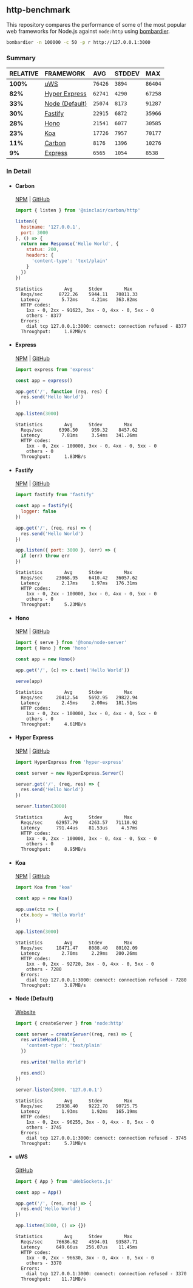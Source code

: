 ## http-benchmark

This repository compares the performance of some of the most popular web frameworks for Node.js against `node:http` using [bombardier](https://github.com/codesenberg/bombardier).

```bash
bombardier -n 100000 -c 50 -p r http://127.0.0.1:3000
```

### Summary

| RELATIVE | FRAMEWORK | AVG | STDDEV | MAX |
| :--- | :--- | :--- | :--- | :--- |
| **100%** | [uWS](#uws) | `76426` | `3894` | `86404` |
| **82%** | [Hyper Express](#hyper-express) | `62741` | `4290` | `67258` |
| **33%** | [Node (Default)](#node-default) | `25074` | `8173` | `91287` |
| **30%** | [Fastify](#fastify) | `22915` | `6872` | `35966` |
| **28%** | [Hono](#hono) | `21541` | `6077` | `30585` |
| **23%** | [Koa](#koa) | `17726` | `7957` | `70177` |
| **11%** | [Carbon](#carbon) | `8176` | `1396` | `10276` |
| **9%** | [Express](#express) | `6565` | `1054` | `8538` |


### In Detail

- #### Carbon
  [NPM](https://npmjs.com/@sinclair/carbon) | [GitHub](https://github.com/sinclairzx81/carbon)
  ```js
  import { listen } from '@sinclair/carbon/http'

  listen({
    hostname: '127.0.0.1',
    port: 3000
  }, () => {
    return new Response('Hello World', {
      status: 200,
      headers: {
        'content-type': 'text/plain'
      }
    })
  })
  ```

  ```
  Statistics        Avg      Stdev        Max
    Reqs/sec      8722.26    5944.11   70811.33
    Latency        5.72ms     4.21ms   363.82ms
    HTTP codes:
      1xx - 0, 2xx - 91623, 3xx - 0, 4xx - 0, 5xx - 0
      others - 8377
    Errors:
      dial tcp 127.0.0.1:3000: connect: connection refused - 8377
    Throughput:     1.82MB/s
  ```

- #### Express
  [NPM](https://npmjs.com/express) | [GitHub](https://github.com/expressjs/express)
  ```js
  import express from 'express'

  const app = express()

  app.get('/', function (req, res) {
    res.send('Hello World')
  })

  app.listen(3000)
  ```

  ```
  Statistics        Avg      Stdev        Max
    Reqs/sec      6398.50     959.32    8457.62
    Latency        7.81ms     3.54ms   341.26ms
    HTTP codes:
      1xx - 0, 2xx - 100000, 3xx - 0, 4xx - 0, 5xx - 0
      others - 0
    Throughput:     1.83MB/s
  ```

- #### Fastify
  [NPM](https://npmjs.com/fastify) | [GitHub](https://github.com/fastify/fastify)
  ```js
  import fastify from 'fastify'

  const app = fastify({
    logger: false
  })

  app.get('/', (req, res) => {
    res.send('Hello World')
  })

  app.listen({ port: 3000 }, (err) => {
    if (err) throw err
  })
  ```

  ```
  Statistics        Avg      Stdev        Max
    Reqs/sec     23068.95    6410.42   36057.62
    Latency        2.17ms     1.97ms   176.31ms
    HTTP codes:
      1xx - 0, 2xx - 100000, 3xx - 0, 4xx - 0, 5xx - 0
      others - 0
    Throughput:     5.23MB/s
  ```

- #### Hono
  [NPM](https://npmjs.com/hono) | [GitHub](https://github.com/honojs/hono)
  ```js
  import { serve } from '@hono/node-server'
  import { Hono } from 'hono'

  const app = new Hono()

  app.get('/', (c) => c.text('Hello World'))

  serve(app)
  ```

  ```
  Statistics        Avg      Stdev        Max
    Reqs/sec     20412.54    5692.95   29822.94
    Latency        2.45ms     2.00ms   181.51ms
    HTTP codes:
      1xx - 0, 2xx - 100000, 3xx - 0, 4xx - 0, 5xx - 0
      others - 0
    Throughput:     4.61MB/s
  ```

- #### Hyper Express
  [NPM](https://npmjs.com/hyper-express) | [GitHub](https://github.com/kartikk221/hyper-express)
  ```js
  import HyperExpress from 'hyper-express'

  const server = new HyperExpress.Server()

  server.get('/', (req, res) => {
    res.send('Hello World')
  })

  server.listen(3000)
  ```

  ```
  Statistics        Avg      Stdev        Max
    Reqs/sec     62957.79    4263.57   71110.92
    Latency      791.44us    81.53us     4.57ms
    HTTP codes:
      1xx - 0, 2xx - 100000, 3xx - 0, 4xx - 0, 5xx - 0
      others - 0
    Throughput:     8.95MB/s
  ```

- #### Koa
  [NPM](https://npmjs.com/koa) | [GitHub](https://github.com/koajs/koa)
  ```js
  import Koa from 'koa'

  const app = new Koa()

  app.use(ctx => {
    ctx.body = 'Hello World'
  })

  app.listen(3000)
  ```

  ```
  Statistics        Avg      Stdev        Max
    Reqs/sec     18471.47    8088.40   80102.09
    Latency        2.70ms     2.29ms   200.26ms
    HTTP codes:
      1xx - 0, 2xx - 92720, 3xx - 0, 4xx - 0, 5xx - 0
      others - 7280
    Errors:
      dial tcp 127.0.0.1:3000: connect: connection refused - 7280
    Throughput:     3.87MB/s
  ```

- #### Node (Default)
  [Website](https://nodejs.org/api/http.html)
  ```js
  import { createServer } from 'node:http'

  const server = createServer((req, res) => {
    res.writeHead(200, {
      'content-type': 'text/plain'
    })

    res.write('Hello World')

    res.end()
  })

  server.listen(3000, '127.0.0.1')
  ```

  ```
  Statistics        Avg      Stdev        Max
    Reqs/sec     25938.40    9222.70   90725.75
    Latency        1.93ms     1.92ms   165.19ms
    HTTP codes:
      1xx - 0, 2xx - 96255, 3xx - 0, 4xx - 0, 5xx - 0
      others - 3745
    Errors:
      dial tcp 127.0.0.1:3000: connect: connection refused - 3745
    Throughput:     5.71MB/s
  ```

- #### uWS
  [GitHub](https://github.com/uNetworking/uWebSockets.js)
  ```js
  import { App } from 'uWebSockets.js'

  const app = App()

  app.get('/', (res, req) => {
    res.end('Hello World')
  })

  app.listen(3000, () => {})
  ```

  ```
  Statistics        Avg      Stdev        Max
    Reqs/sec     76636.62    4594.01   93587.71
    Latency      649.66us   256.07us    11.45ms
    HTTP codes:
      1xx - 0, 2xx - 96630, 3xx - 0, 4xx - 0, 5xx - 0
      others - 3370
    Errors:
      dial tcp 127.0.0.1:3000: connect: connection refused - 3370
    Throughput:    11.71MB/s
  ```


